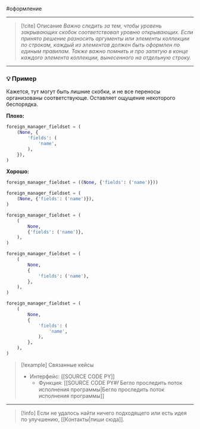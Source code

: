 #оформление
***

> [!cite] Описание
>_Важно следить за тем, чтобы уровень закрывающих скобок соответствовал уровню открывающих. Если принято решение разносить аргументы или элементы коллекции по строкам, каждый из элементов должен быть оформлен по единым правилам. Также важно помнить и про запятую в конце каждого элемента коллекции, вынесенного на отдельную строку._

***
### 💡 Пример
Кажется, тут могут быть лишние скобки, и не все переносы организованы соответствующе. Оставляет ощущение некоторого беспорядка.

**Плохо:**
```python
foreign_manager_fieldset = (
	(None, {
		'fields': (
			'name',
		),
	}),
)
```

**Хорошо:**

```python
foreign_manager_fieldset = ((None, {'fields': ('name')}))
```

```python
foreign_manager_fieldset = (
	(None, {'fields': ('name')}),
)
```

```python
foreign_manager_fieldset = (
	(
		None,
		{'fields': ('name')},
	),
)
```

```python
foreign_manager_fieldset = (
	(
		None,
		{
			'fields': ('name'),
		},
	),
)
```

```python
foreign_manager_fieldset = (
	(
		None,
		{
			'fields': (
				'name',
			),
		},
	),
)
```

> [!example] Связанные кейсы
>- Интерфейс: [[SOURCE CODE PY]]
>	- Функция: [[SOURCE CODE PY#𝑓 Бегло проследить поток исполнения программы|Бегло проследить поток исполнения программы]]

***

> [!info]
> Если не удалось найти ничего подходящего или есть идея по улучшению, [[Контакты|пиши сюда]].
